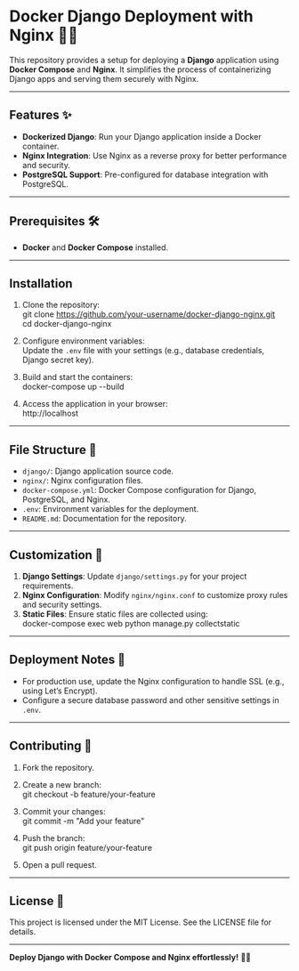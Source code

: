 # Docker Django Deployment with Nginx 🐳✨  

This repository provides a setup for deploying a **Django** application using **Docker Compose** and **Nginx**. It simplifies the process of containerizing Django apps and serving them securely with Nginx.

---

## Features ✨  

- **Dockerized Django**: Run your Django application inside a Docker container.  
- **Nginx Integration**: Use Nginx as a reverse proxy for better performance and security.  
- **PostgreSQL Support**: Pre-configured for database integration with PostgreSQL.  

---

## Prerequisites 🛠️  

- **Docker** and **Docker Compose** installed.  

---

## Installation  

1. Clone the repository:  
git clone https://github.com/your-username/docker-django-nginx.git  
cd docker-django-nginx  

2. Configure environment variables:  
Update the `.env` file with your settings (e.g., database credentials, Django secret key).  

3. Build and start the containers:  
docker-compose up --build  

4. Access the application in your browser:  
http://localhost  

---

## File Structure 📂  

- `django/`: Django application source code.  
- `nginx/`: Nginx configuration files.  
- `docker-compose.yml`: Docker Compose configuration for Django, PostgreSQL, and Nginx.  
- `.env`: Environment variables for the deployment.  
- `README.md`: Documentation for the repository.  

---

## Customization 🔧  

1. **Django Settings**: Update `django/settings.py` for your project requirements.  
2. **Nginx Configuration**: Modify `nginx/nginx.conf` to customize proxy rules and security settings.  
3. **Static Files**: Ensure static files are collected using:  
   docker-compose exec web python manage.py collectstatic  

---

## Deployment Notes 🚀  

- For production use, update the Nginx configuration to handle SSL (e.g., using Let’s Encrypt).  
- Configure a secure database password and other sensitive settings in `.env`.  

---

## Contributing 🤝  

1. Fork the repository.  
2. Create a new branch:  
git checkout -b feature/your-feature  

3. Commit your changes:  
git commit -m "Add your feature"  

4. Push the branch:  
git push origin feature/your-feature  

5. Open a pull request.  

---

## License 📝  

This project is licensed under the MIT License. See the LICENSE file for details.  

---

**Deploy Django with Docker Compose and Nginx effortlessly!** 🐳✨  
